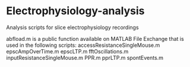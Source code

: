 # Electrophysiology-analysis
Analysis scripts for slice electrophysiology recordings

abfload.m is a public function available on MATLAB File Exchange that is used in the following scripts:
  accessResistanceSingleMouse.m
  epscAmpOverTime.m
  epscLTP.m
  fftOscillations.m
  inputResistanceSingleMouse.m
  PPR.m
  pprLTP.m
  spontEvents.m
